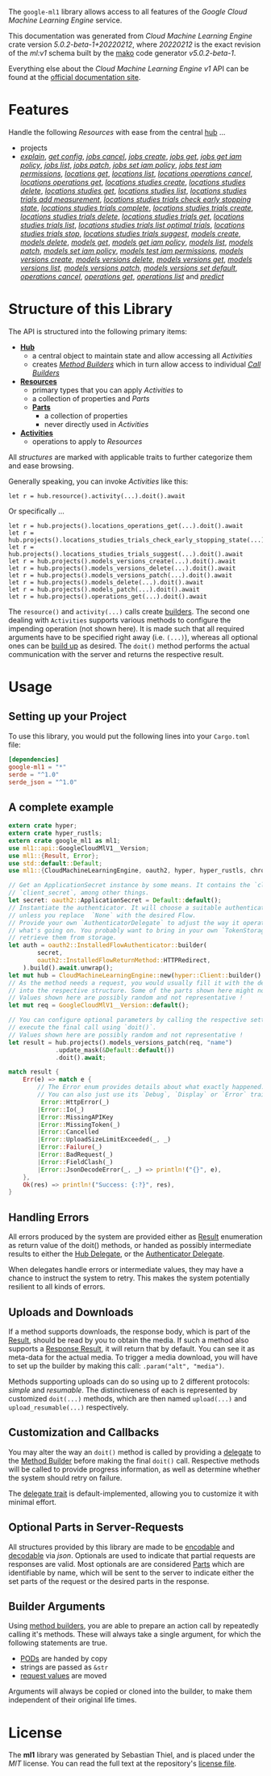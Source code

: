 <!---
DO NOT EDIT !
This file was generated automatically from 'src/generator/templates/api/README.md.mako'
DO NOT EDIT !
-->
The `google-ml1` library allows access to all features of the *Google Cloud Machine Learning Engine* service.

This documentation was generated from *Cloud Machine Learning Engine* crate version *5.0.2-beta-1+20220212*, where *20220212* is the exact revision of the *ml:v1* schema built by the [mako](http://www.makotemplates.org/) code generator *v5.0.2-beta-1*.

Everything else about the *Cloud Machine Learning Engine* *v1* API can be found at the
[official documentation site](https://cloud.google.com/ml/).
# Features

Handle the following *Resources* with ease from the central [hub](https://docs.rs/google-ml1/5.0.2-beta-1+20220212/google_ml1/CloudMachineLearningEngine) ... 

* projects
 * [*explain*](https://docs.rs/google-ml1/5.0.2-beta-1+20220212/google_ml1/api::ProjectExplainCall), [*get config*](https://docs.rs/google-ml1/5.0.2-beta-1+20220212/google_ml1/api::ProjectGetConfigCall), [*jobs cancel*](https://docs.rs/google-ml1/5.0.2-beta-1+20220212/google_ml1/api::ProjectJobCancelCall), [*jobs create*](https://docs.rs/google-ml1/5.0.2-beta-1+20220212/google_ml1/api::ProjectJobCreateCall), [*jobs get*](https://docs.rs/google-ml1/5.0.2-beta-1+20220212/google_ml1/api::ProjectJobGetCall), [*jobs get iam policy*](https://docs.rs/google-ml1/5.0.2-beta-1+20220212/google_ml1/api::ProjectJobGetIamPolicyCall), [*jobs list*](https://docs.rs/google-ml1/5.0.2-beta-1+20220212/google_ml1/api::ProjectJobListCall), [*jobs patch*](https://docs.rs/google-ml1/5.0.2-beta-1+20220212/google_ml1/api::ProjectJobPatchCall), [*jobs set iam policy*](https://docs.rs/google-ml1/5.0.2-beta-1+20220212/google_ml1/api::ProjectJobSetIamPolicyCall), [*jobs test iam permissions*](https://docs.rs/google-ml1/5.0.2-beta-1+20220212/google_ml1/api::ProjectJobTestIamPermissionCall), [*locations get*](https://docs.rs/google-ml1/5.0.2-beta-1+20220212/google_ml1/api::ProjectLocationGetCall), [*locations list*](https://docs.rs/google-ml1/5.0.2-beta-1+20220212/google_ml1/api::ProjectLocationListCall), [*locations operations cancel*](https://docs.rs/google-ml1/5.0.2-beta-1+20220212/google_ml1/api::ProjectLocationOperationCancelCall), [*locations operations get*](https://docs.rs/google-ml1/5.0.2-beta-1+20220212/google_ml1/api::ProjectLocationOperationGetCall), [*locations studies create*](https://docs.rs/google-ml1/5.0.2-beta-1+20220212/google_ml1/api::ProjectLocationStudyCreateCall), [*locations studies delete*](https://docs.rs/google-ml1/5.0.2-beta-1+20220212/google_ml1/api::ProjectLocationStudyDeleteCall), [*locations studies get*](https://docs.rs/google-ml1/5.0.2-beta-1+20220212/google_ml1/api::ProjectLocationStudyGetCall), [*locations studies list*](https://docs.rs/google-ml1/5.0.2-beta-1+20220212/google_ml1/api::ProjectLocationStudyListCall), [*locations studies trials add measurement*](https://docs.rs/google-ml1/5.0.2-beta-1+20220212/google_ml1/api::ProjectLocationStudyTrialAddMeasurementCall), [*locations studies trials check early stopping state*](https://docs.rs/google-ml1/5.0.2-beta-1+20220212/google_ml1/api::ProjectLocationStudyTrialCheckEarlyStoppingStateCall), [*locations studies trials complete*](https://docs.rs/google-ml1/5.0.2-beta-1+20220212/google_ml1/api::ProjectLocationStudyTrialCompleteCall), [*locations studies trials create*](https://docs.rs/google-ml1/5.0.2-beta-1+20220212/google_ml1/api::ProjectLocationStudyTrialCreateCall), [*locations studies trials delete*](https://docs.rs/google-ml1/5.0.2-beta-1+20220212/google_ml1/api::ProjectLocationStudyTrialDeleteCall), [*locations studies trials get*](https://docs.rs/google-ml1/5.0.2-beta-1+20220212/google_ml1/api::ProjectLocationStudyTrialGetCall), [*locations studies trials list*](https://docs.rs/google-ml1/5.0.2-beta-1+20220212/google_ml1/api::ProjectLocationStudyTrialListCall), [*locations studies trials list optimal trials*](https://docs.rs/google-ml1/5.0.2-beta-1+20220212/google_ml1/api::ProjectLocationStudyTrialListOptimalTrialCall), [*locations studies trials stop*](https://docs.rs/google-ml1/5.0.2-beta-1+20220212/google_ml1/api::ProjectLocationStudyTrialStopCall), [*locations studies trials suggest*](https://docs.rs/google-ml1/5.0.2-beta-1+20220212/google_ml1/api::ProjectLocationStudyTrialSuggestCall), [*models create*](https://docs.rs/google-ml1/5.0.2-beta-1+20220212/google_ml1/api::ProjectModelCreateCall), [*models delete*](https://docs.rs/google-ml1/5.0.2-beta-1+20220212/google_ml1/api::ProjectModelDeleteCall), [*models get*](https://docs.rs/google-ml1/5.0.2-beta-1+20220212/google_ml1/api::ProjectModelGetCall), [*models get iam policy*](https://docs.rs/google-ml1/5.0.2-beta-1+20220212/google_ml1/api::ProjectModelGetIamPolicyCall), [*models list*](https://docs.rs/google-ml1/5.0.2-beta-1+20220212/google_ml1/api::ProjectModelListCall), [*models patch*](https://docs.rs/google-ml1/5.0.2-beta-1+20220212/google_ml1/api::ProjectModelPatchCall), [*models set iam policy*](https://docs.rs/google-ml1/5.0.2-beta-1+20220212/google_ml1/api::ProjectModelSetIamPolicyCall), [*models test iam permissions*](https://docs.rs/google-ml1/5.0.2-beta-1+20220212/google_ml1/api::ProjectModelTestIamPermissionCall), [*models versions create*](https://docs.rs/google-ml1/5.0.2-beta-1+20220212/google_ml1/api::ProjectModelVersionCreateCall), [*models versions delete*](https://docs.rs/google-ml1/5.0.2-beta-1+20220212/google_ml1/api::ProjectModelVersionDeleteCall), [*models versions get*](https://docs.rs/google-ml1/5.0.2-beta-1+20220212/google_ml1/api::ProjectModelVersionGetCall), [*models versions list*](https://docs.rs/google-ml1/5.0.2-beta-1+20220212/google_ml1/api::ProjectModelVersionListCall), [*models versions patch*](https://docs.rs/google-ml1/5.0.2-beta-1+20220212/google_ml1/api::ProjectModelVersionPatchCall), [*models versions set default*](https://docs.rs/google-ml1/5.0.2-beta-1+20220212/google_ml1/api::ProjectModelVersionSetDefaultCall), [*operations cancel*](https://docs.rs/google-ml1/5.0.2-beta-1+20220212/google_ml1/api::ProjectOperationCancelCall), [*operations get*](https://docs.rs/google-ml1/5.0.2-beta-1+20220212/google_ml1/api::ProjectOperationGetCall), [*operations list*](https://docs.rs/google-ml1/5.0.2-beta-1+20220212/google_ml1/api::ProjectOperationListCall) and [*predict*](https://docs.rs/google-ml1/5.0.2-beta-1+20220212/google_ml1/api::ProjectPredictCall)




# Structure of this Library

The API is structured into the following primary items:

* **[Hub](https://docs.rs/google-ml1/5.0.2-beta-1+20220212/google_ml1/CloudMachineLearningEngine)**
    * a central object to maintain state and allow accessing all *Activities*
    * creates [*Method Builders*](https://docs.rs/google-ml1/5.0.2-beta-1+20220212/google_ml1/client::MethodsBuilder) which in turn
      allow access to individual [*Call Builders*](https://docs.rs/google-ml1/5.0.2-beta-1+20220212/google_ml1/client::CallBuilder)
* **[Resources](https://docs.rs/google-ml1/5.0.2-beta-1+20220212/google_ml1/client::Resource)**
    * primary types that you can apply *Activities* to
    * a collection of properties and *Parts*
    * **[Parts](https://docs.rs/google-ml1/5.0.2-beta-1+20220212/google_ml1/client::Part)**
        * a collection of properties
        * never directly used in *Activities*
* **[Activities](https://docs.rs/google-ml1/5.0.2-beta-1+20220212/google_ml1/client::CallBuilder)**
    * operations to apply to *Resources*

All *structures* are marked with applicable traits to further categorize them and ease browsing.

Generally speaking, you can invoke *Activities* like this:

```Rust,ignore
let r = hub.resource().activity(...).doit().await
```

Or specifically ...

```ignore
let r = hub.projects().locations_operations_get(...).doit().await
let r = hub.projects().locations_studies_trials_check_early_stopping_state(...).doit().await
let r = hub.projects().locations_studies_trials_suggest(...).doit().await
let r = hub.projects().models_versions_create(...).doit().await
let r = hub.projects().models_versions_delete(...).doit().await
let r = hub.projects().models_versions_patch(...).doit().await
let r = hub.projects().models_delete(...).doit().await
let r = hub.projects().models_patch(...).doit().await
let r = hub.projects().operations_get(...).doit().await
```

The `resource()` and `activity(...)` calls create [builders][builder-pattern]. The second one dealing with `Activities` 
supports various methods to configure the impending operation (not shown here). It is made such that all required arguments have to be 
specified right away (i.e. `(...)`), whereas all optional ones can be [build up][builder-pattern] as desired.
The `doit()` method performs the actual communication with the server and returns the respective result.

# Usage

## Setting up your Project

To use this library, you would put the following lines into your `Cargo.toml` file:

```toml
[dependencies]
google-ml1 = "*"
serde = "^1.0"
serde_json = "^1.0"
```

## A complete example

```Rust
extern crate hyper;
extern crate hyper_rustls;
extern crate google_ml1 as ml1;
use ml1::api::GoogleCloudMlV1__Version;
use ml1::{Result, Error};
use std::default::Default;
use ml1::{CloudMachineLearningEngine, oauth2, hyper, hyper_rustls, chrono, FieldMask};

// Get an ApplicationSecret instance by some means. It contains the `client_id` and 
// `client_secret`, among other things.
let secret: oauth2::ApplicationSecret = Default::default();
// Instantiate the authenticator. It will choose a suitable authentication flow for you, 
// unless you replace  `None` with the desired Flow.
// Provide your own `AuthenticatorDelegate` to adjust the way it operates and get feedback about 
// what's going on. You probably want to bring in your own `TokenStorage` to persist tokens and
// retrieve them from storage.
let auth = oauth2::InstalledFlowAuthenticator::builder(
        secret,
        oauth2::InstalledFlowReturnMethod::HTTPRedirect,
    ).build().await.unwrap();
let mut hub = CloudMachineLearningEngine::new(hyper::Client::builder().build(hyper_rustls::HttpsConnectorBuilder::new().with_native_roots().https_or_http().enable_http1().enable_http2().build()), auth);
// As the method needs a request, you would usually fill it with the desired information
// into the respective structure. Some of the parts shown here might not be applicable !
// Values shown here are possibly random and not representative !
let mut req = GoogleCloudMlV1__Version::default();

// You can configure optional parameters by calling the respective setters at will, and
// execute the final call using `doit()`.
// Values shown here are possibly random and not representative !
let result = hub.projects().models_versions_patch(req, "name")
             .update_mask(&Default::default())
             .doit().await;

match result {
    Err(e) => match e {
        // The Error enum provides details about what exactly happened.
        // You can also just use its `Debug`, `Display` or `Error` traits
         Error::HttpError(_)
        |Error::Io(_)
        |Error::MissingAPIKey
        |Error::MissingToken(_)
        |Error::Cancelled
        |Error::UploadSizeLimitExceeded(_, _)
        |Error::Failure(_)
        |Error::BadRequest(_)
        |Error::FieldClash(_)
        |Error::JsonDecodeError(_, _) => println!("{}", e),
    },
    Ok(res) => println!("Success: {:?}", res),
}

```
## Handling Errors

All errors produced by the system are provided either as [Result](https://docs.rs/google-ml1/5.0.2-beta-1+20220212/google_ml1/client::Result) enumeration as return value of
the doit() methods, or handed as possibly intermediate results to either the 
[Hub Delegate](https://docs.rs/google-ml1/5.0.2-beta-1+20220212/google_ml1/client::Delegate), or the [Authenticator Delegate](https://docs.rs/yup-oauth2/*/yup_oauth2/trait.AuthenticatorDelegate.html).

When delegates handle errors or intermediate values, they may have a chance to instruct the system to retry. This 
makes the system potentially resilient to all kinds of errors.

## Uploads and Downloads
If a method supports downloads, the response body, which is part of the [Result](https://docs.rs/google-ml1/5.0.2-beta-1+20220212/google_ml1/client::Result), should be
read by you to obtain the media.
If such a method also supports a [Response Result](https://docs.rs/google-ml1/5.0.2-beta-1+20220212/google_ml1/client::ResponseResult), it will return that by default.
You can see it as meta-data for the actual media. To trigger a media download, you will have to set up the builder by making
this call: `.param("alt", "media")`.

Methods supporting uploads can do so using up to 2 different protocols: 
*simple* and *resumable*. The distinctiveness of each is represented by customized 
`doit(...)` methods, which are then named `upload(...)` and `upload_resumable(...)` respectively.

## Customization and Callbacks

You may alter the way an `doit()` method is called by providing a [delegate](https://docs.rs/google-ml1/5.0.2-beta-1+20220212/google_ml1/client::Delegate) to the 
[Method Builder](https://docs.rs/google-ml1/5.0.2-beta-1+20220212/google_ml1/client::CallBuilder) before making the final `doit()` call. 
Respective methods will be called to provide progress information, as well as determine whether the system should 
retry on failure.

The [delegate trait](https://docs.rs/google-ml1/5.0.2-beta-1+20220212/google_ml1/client::Delegate) is default-implemented, allowing you to customize it with minimal effort.

## Optional Parts in Server-Requests

All structures provided by this library are made to be [encodable](https://docs.rs/google-ml1/5.0.2-beta-1+20220212/google_ml1/client::RequestValue) and 
[decodable](https://docs.rs/google-ml1/5.0.2-beta-1+20220212/google_ml1/client::ResponseResult) via *json*. Optionals are used to indicate that partial requests are responses 
are valid.
Most optionals are are considered [Parts](https://docs.rs/google-ml1/5.0.2-beta-1+20220212/google_ml1/client::Part) which are identifiable by name, which will be sent to 
the server to indicate either the set parts of the request or the desired parts in the response.

## Builder Arguments

Using [method builders](https://docs.rs/google-ml1/5.0.2-beta-1+20220212/google_ml1/client::CallBuilder), you are able to prepare an action call by repeatedly calling it's methods.
These will always take a single argument, for which the following statements are true.

* [PODs][wiki-pod] are handed by copy
* strings are passed as `&str`
* [request values](https://docs.rs/google-ml1/5.0.2-beta-1+20220212/google_ml1/client::RequestValue) are moved

Arguments will always be copied or cloned into the builder, to make them independent of their original life times.

[wiki-pod]: http://en.wikipedia.org/wiki/Plain_old_data_structure
[builder-pattern]: http://en.wikipedia.org/wiki/Builder_pattern
[google-go-api]: https://github.com/google/google-api-go-client

# License
The **ml1** library was generated by Sebastian Thiel, and is placed 
under the *MIT* license.
You can read the full text at the repository's [license file][repo-license].

[repo-license]: https://github.com/Byron/google-apis-rsblob/main/LICENSE.md

